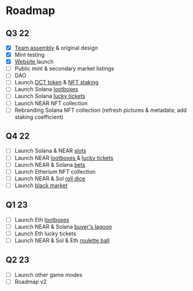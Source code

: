 # Roadmap

## Q3 22

* [x] [Team assembly](team-info.md) & original design
* [x] Mint testing
* [x] [Website ](https://soldobbies.com)launch
* [ ] Public mint & secondary market listings
* [ ] DAO
* [ ] Launch [DCT token](../tokenomic/graphs-and-tables.md) & [NFT staking](../tokenomic/staking.md)
* [ ] Launch Solana [lootboxes](../games-info/lootboxes.md)
* [ ] Launch Solana [lucky tickets](../games-info/lucky-tickets.md)
* [ ] Launch NEAR NFT collection
* [ ] Rebranding Solana NFT collection (refresh pictures & metadata; add staking coefficient)

## Q4 22

* [ ] Launch Solana & NEAR [slots](../games-info/slots.md)
* [ ] Launch NEAR [lootboxes ](../games-info/lootboxes.md)& [lucky tickets](../games-info/lucky-tickets.md)
* [ ] Launch NEAR & Solana [bets](../games-info/bets.md)
* [ ] Launch Etherium NFT collection
* [ ] Launch NEAR & Sol [roll dice](../games-info/roll-dice.md)
* [ ] Launch [black market](../games-info/black-market.md)&#x20;

## Q1 23

* [ ] Launch Eth [lootboxes](../games-info/lootboxes.md)
* [ ] Launch NEAR & Solana [buyer's lagoon](../games-info/buyers-lagoon.md)
* [ ] Launch Eth lucky tickets
* [ ] Launch NEAR & Sol & Eth [roulette ball](../games-info/roulette-ball.md)

## Q2 23

* [ ] Launch other game modes
* [ ] Roadmap v2
